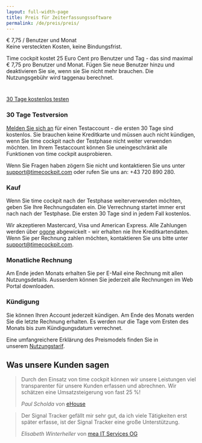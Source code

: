 ```yaml
---
layout: full-width-page
title: Preis für Zeiterfassungssoftware
permalink: /de/preis/preis/
---
```


<div class="tc-highlight-container-main">
	<div class="container">
		<div class="col-sm-12">
			<p>
			  <span class="highlightedText">€ 7,75 / Benutzer und Monat</span> <br /> Keine versteckten Kosten, keine Bindungsfrist.<br />
			 </p>
		</div>
		<div class="col-sm-12">
			<p>Time cockpit kostet 25 Euro Cent pro Benutzer und Tag - das sind maximal € 7,75 pro Benutzer und Monat. Fügen Sie neue Benutzer hinzu und deaktivieren Sie sie, wenn sie Sie nicht mehr brauchen. Die Nutzungsgebühr wird taggenau berechnet.
			</p>
			<p class="textaligncenter" style="margin-top: 40px;">
			  <a onclick="_gaq.push(['_trackEvent', 'Create trial account', 'Pricing']);" href="{{site.baseurl}}/create-trial-account/" class="linkButtonMain">30 Tage kostenlos testen</a>
			</p>
		</div>
	</div>
</div>

<div class="tc-highlight-container-default">
	<div class="container">
		<div class="row">
		  <div class="col-sm-12 col-md-6">
			<h3>30 Tage Testversion</h3>
			<p>
			  <a href="{{site.baseurl}}/create-trial-account/">Melden Sie sich an</a> für einen Testaccount - die ersten 30 Tage sind kostenlos. Sie brauchen keine Kreditkarte und müssen auch nicht kündigen, wenn Sie time cockpit nach der Testphase nicht weiter verwenden möchten. Im Ihrem Testaccount können Sie uneingeschränkt alle Funktionen von time cockpit ausprobieren.
			</p>
			<p>
				Wenn Sie Fragen haben zögern Sie nicht und kontaktieren Sie uns unter <a href="mailto:support@timecockpit.com">support@timecockpit.com</a> oder rufen Sie uns an: +43 720 890 280.
			</p>
		  </div>
		  <div class="col-sm-12 col-md-6">
			<h3>Kauf</h3>
			<p>
				Wenn Sie time cockpit nach der Testphase weiterverwenden möchten, geben Sie Ihre Rechnungsdaten ein. Die Verrechnung startet immer erst nach nach der Testphase. Die ersten 30 Tage sind in jedem Fall kostenlos.
			</p>
			<p>
				Wir akzeptieren Mastercard, Visa und American Express. Alle Zahlungen werden über <a href="http://www.ogone.com/" target="_blank">ogone</a> abgewickelt - wir erhalten nie Ihre Kreditkartendaten. Wenn Sie per Rechnung zahlen möchten, kontaktieren Sie uns bitte unter <a href="mailto:support@timecockpit.com">support@timecockpit.com</a>.
			</p>
		  </div>
		  <div class="col-sm-12 col-md-6">
			<h3>Monatliche Rechnung</h3>
			<p>
				Am Ende jeden Monats erhalten Sie per E-Mail eine Rechnung mit allen Nutzungsdetails. Ausserdem können Sie jederzeit alle Rechnungen im Web Portal downloaden.
			</p>
		  </div>
		  <div class="col-sm-12 col-md-6">
			<h3>Kündigung</h3>
			<p>
				Sie können Ihren Account jederzeit kündigen. Am Ende des Monats werden Sie die letzte Rechnung erhalten. Es werden nur die Tage vom Ersten des Monats bis zum Kündigungsdatum verrechnet.
			</p>
		  </div>
		  <div class="col-sm-12">
			  <p>
				Eine umfangreichere Erklärung des Preismodels finden Sie in unserem <a href="{{site.baseurl}}/impressum/nutzungstarif/">Nutzungstarif</a>.
			  </p>
		  </div>
		</div>
	</div>
</div>

<div class="tc-highlight-container-info">
	<div class="container">
		<div class="row">
			<div class="col-sm-12">
				<h2>Was unsere Kunden sagen</h2>
			</div>
			<div class="col-sm-6">
				<blockquote>
					<p>Durch den Einsatz von time cockpit können wir unsere Leistungen viel transparenter für unsere Kunden erfassen und abrechnen. Wir schätzen eine Umsatzsteigerung von fast 25 %!</p>
					<footer><cite>Paul Scholda</cite> von <a href="http://www.ehouse.at/" target="_blank">eHouse</a></footer>
				</blockquote>
			</div>
			<div class="col-sm-6">
				<blockquote>
					<p>Der Signal Tracker gefällt mir sehr gut, da ich viele Tätigkeiten erst später erfasse, ist der Signal Tracker eine große Unterstützung.</p>
					<footer><cite>Elisabeth Winterheller</cite> von <a href="http://www.mea-it.com/" target="_blank">mea IT Services OG</a></footer>
				</blockquote>
			</div>
		</div>
	</div>
</div>

